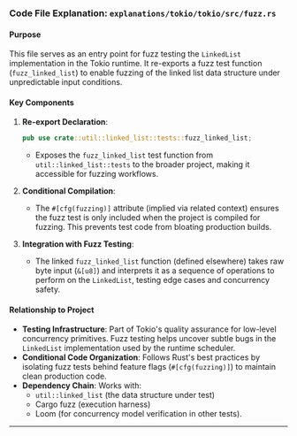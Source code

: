 ### Code File Explanation: `explanations/tokio/tokio/src/fuzz.rs`

#### Purpose
This file serves as an entry point for fuzz testing the `LinkedList` implementation in the Tokio runtime. It re-exports a fuzz test function (`fuzz_linked_list`) to enable fuzzing of the linked list data structure under unpredictable input conditions.

#### Key Components
1. **Re-export Declaration**:
   ```rust
   pub use crate::util::linked_list::tests::fuzz_linked_list;
   ```
   - Exposes the `fuzz_linked_list` test function from `util::linked_list::tests` to the broader project, making it accessible for fuzzing workflows.

2. **Conditional Compilation**:
   - The `#[cfg(fuzzing)]` attribute (implied via related context) ensures the fuzz test is only included when the project is compiled for fuzzing. This prevents test code from bloating production builds.

3. **Integration with Fuzz Testing**:
   - The linked `fuzz_linked_list` function (defined elsewhere) takes raw byte input (`&[u8]`) and interprets it as a sequence of operations to perform on the `LinkedList`, testing edge cases and concurrency safety.

#### Relationship to Project
- **Testing Infrastructure**: Part of Tokio's quality assurance for low-level concurrency primitives. Fuzz testing helps uncover subtle bugs in the `LinkedList` implementation used by the runtime scheduler.
- **Conditional Code Organization**: Follows Rust's best practices by isolating fuzz tests behind feature flags (`#[cfg(fuzzing)]`) to maintain clean production code.
- **Dependency Chain**: Works with:
  - `util::linked_list` (the data structure under test)
  - Cargo fuzz (execution harness)
  - Loom (for concurrency model verification in other tests).

---

